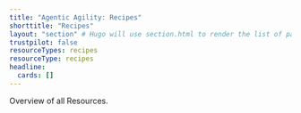 ```yaml
---
title: "Agentic Agility: Recipes"
shorttitle: "Recipes"
layout: "section" # Hugo will use section.html to render the list of pages
trustpilot: false
resourceTypes: recipes
resourceType: recipes
headline:
  cards: []
---
```


Overview of all Resources.
